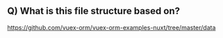 ## Q) What is this file structure based on?

https://github.com/vuex-orm/vuex-orm-examples-nuxt/tree/master/data
